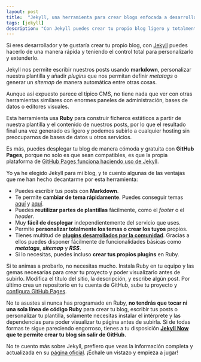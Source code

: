 ```yaml
---
layout: post
title:  "Jekyll, una herramienta para crear blogs enfocada a desarrolladores"
tags: [jekyll]
description: "Con Jekyll puedes crear tu propio blog ligero y totalmente personalizable y desplegarlo en tan solo unos minutos."
---
```

Si eres desarrollador y te gustaría crear tu propio blog, con [Jekyll](https://jekyllrb.com/) puedes hacerlo de una manera rápida y teniendo el control total para personalizarlo y extenderlo.

Jekyll nos permite escribir nuestros posts usando **markdown**, personalizar nuestra plantilla y añadir *plugins* que nos permitan definir *metatags* o generar un *sitemap* de manera automática entre otras cosas.

Aunque así expuesto parece el típico CMS, no tiene nada que ver con otras herramientas similares con enormes paneles de administración, bases de datos o editores visuales.

Esta herramienta usa **Ruby** para construir ficheros estáticos a partir de nuestra plantilla y el contenido de nuestros posts, por lo que el resultado final una vez generado es ligero y podemos subirlo a cualquier hosting sin preocuparnos de bases de datos u otros servicios.

Es más, puedes desplegar tu blog de manera cómoda y gratuita con **GitHub Pages**, porque no solo es que sean compatibles, es que la propia plataforma de [GitHub Pages funciona haciendo uso de Jekyll](https://jekyllrb.com/docs/github-pages/).

Yo ya he elegido Jekyll para mi blog, y te cuento algunas de las ventajas que me han hecho decantarme por esta herramienta:

- Puedes escribir tus posts con **Markdown**.
- Te permite **cambiar de tema rápidamente**. Puedes conseguir temas [aquí](http://jekyllthemes.org/) y [aquí](https://jekyllthemes.io/).
- Puedes **reutilizar partes de plantillas** fácilmente, como el *footer* o el *header*.
- Muy **fácil de desplegar** independientemente del servicio que uses.
- Permite **personalizar totalmente los temas o crear los tuyos** propios.
- Tienes multitud de **[plugins desarrollados por la comunidad](https://github.com/planetjekyll/awesome-jekyll-plugins)**. Gracias a ellos puedes disponer fácilmente de funcionalidades básicas como ***metatags***, ***sitemap*** y ***RSS***.
- Si lo necesitas, puedes incluso **crear tus propios plugins** en Ruby.

Si te animas a probarlo, no necesitas mucho. Instala Ruby en tu equipo y las gemas necesarias para crear tu proyecto y poder visualizarlo antes de subirlo. Modifica el título del sitio, la descripción, y escribe algún post. Por último crea un repositorio en tu cuenta de GitHub, sube tu proyecto y [configura GitHub Pages](https://jekyllrb.com/docs/github-pages/).

No te asustes si nunca has programado en Ruby, **no tendrás que tocar ni una sola línea de código Ruby** para crear tu blog, escribir tus posts o personalizar tu plantilla, solamente necesitas instalar el intérprete y las dependencias para poder visualizar tu página antes de subirla. Si de todas formas te sigue pareciendo engorroso, tienes a tu disposición **[Jekyll Now](https://github.com/barryclark/jekyll-now) que te permite crear tu blog sin salir de GitHub.**

No te cuento más sobre Jekyll, prefiero que veas la información completa y actualizada en su [página oficial](https://jekyllrb.com/docs/). ¡Échale un vistazo y empieza a jugar!
